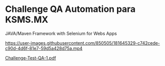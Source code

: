 # Challenge QA Automation para KSMS.MX
JAVA/Maven Framework with Selenium for Webs Apps 


https://user-images.githubusercontent.com/850505/181645329-c742cede-c90d-4d6f-81e7-59d5a428d75a.mp4

[Challenge-Test-QA-1.pdf](https://github.com/wilux/Base_Selenium_Framework/files/9214501/Challenge-Test-QA-1.pdf)
